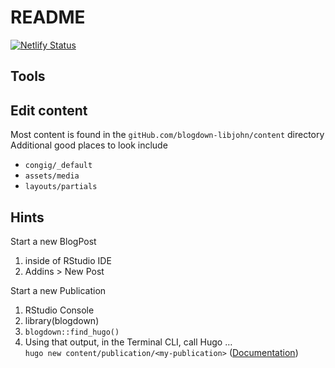
<!-- README.md is generated from README.Rmd. Please edit that file -->

# README

<!-- badges: start -->

[![Netlify
Status](https://api.netlify.com/api/v1/badges/e278b076-1ffe-4e77-9d33-9cca90618dc0/deploy-status)](https://app.netlify.com/sites/libjohn/deploys)

<!-- badges: end -->

## Tools

<!-- Website composed via [Blogdown](https://pkgs.rstudio.com/blogdown/) ([Summary](https://www.rstudio.com/blog/blogdown-v1.0/) | [Documentation](https://pkgs.rstudio.com/blogdown/)) -->
<!-- Web theme is [wowchemy/starter-hugo-academic](https://github.com/wowchemy/starter-hugo-academic) ([Documentation](https://wowchemy.com/docs/getting-started/customization/)) -->
<!-- Web hosting via [Netlify](https://www.netlify.com/) ([Documentation](https://bookdown.org/yihui/blogdown/netlify.html)) -->

## Edit content

Most content is found in the `gitHub.com/blogdown-libjohn/content`
directory Additional good places to look include

-   `congig/_default`
-   `assets/media`
-   `layouts/partials`

## Hints

Start a new BlogPost

1.  inside of RStudio IDE
2.  Addins \> New Post

Start a new Publication

1.  RStudio Console
2.  library(blogdown)
3.  `blogdown::find_hugo()`
4.  Using that output, in the Terminal CLI, call Hugo …
    <br>`hugo new content/publication/<my-publication>`
    ([Documentation](https://wowchemy.com/docs/content/publications/#command-line))
